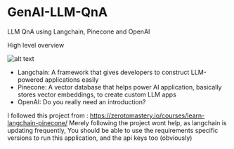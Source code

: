 # GenAI-LLM-QnA

LLM QnA using Langchain, Pinecone and OpenAI

High level overview

![alt text]([http://url/to/img.png](https://github.com/karthikramx/GenAI-LLM-QnA/blob/main/files/LLM%20QnA.png))


- Langchain: A framework that gives developers to construct LLM-powered applications easily
- Pinecone: A vector database that helps power AI application, basically stores vector embeddings, to create custom LLM apps
- OpenAI: Do you really need an introduction?

I followed this project from : https://zerotomastery.io/courses/learn-langchain-pinecone/
Merely following the project wont help, as langchain is updating frequently,
You should be able to use the requirements specific versions to run this application, and the api keys too (obviously)
